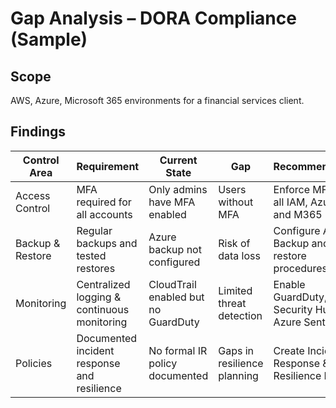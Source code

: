 # Gap Analysis – DORA Compliance (Sample)

## Scope
AWS, Azure, Microsoft 365 environments for a financial services client.

## Findings

| Control Area     | Requirement                               | Current State                       | Gap                                 | Recommendation                                   |
|------------------|-------------------------------------------|-------------------------------------|-------------------------------------|--------------------------------------------------|
| Access Control   | MFA required for all accounts              | Only admins have MFA enabled         | Users without MFA                   | Enforce MFA for all IAM, Azure AD, and M365 users |
| Backup & Restore | Regular backups and tested restores        | Azure backup not configured          | Risk of data loss                   | Configure Azure Backup and test restore procedures |
| Monitoring       | Centralized logging & continuous monitoring| CloudTrail enabled but no GuardDuty  | Limited threat detection            | Enable GuardDuty, Security Hub, and Azure Sentinel|
| Policies         | Documented incident response and resilience| No formal IR policy documented       | Gaps in resilience planning         | Create Incident Response & Resilience Policy       |
